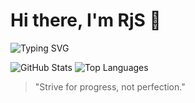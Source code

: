 # Hi there, I'm RjS 👋

![Typing SVG](https://readme-typing-svg.herokuapp.com?lines=Web+developer;Lifelong+learner)

![GitHub Stats](https://github-readme-stats.vercel.app/api?username=IRjSI&show_icons=true&theme=radical)
![Top Languages](https://github-readme-stats.vercel.app/api/top-langs/?username=IRjSI&layout=compact&theme=radical)


> "Strive for progress, not perfection."

